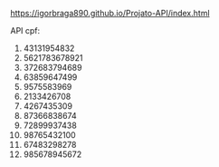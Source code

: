 https://igorbraga890.github.io/Projato-API/index.html

API cpf:

1) 43131954832
2) 5621783678921
3) 372683794689
4) 63859647499
5) 9575583969
6) 2133426708
7) 4267435309
8) 87366838674
9) 72899937438
10) 98765432100
11) 67483298278
12) 985678945672
